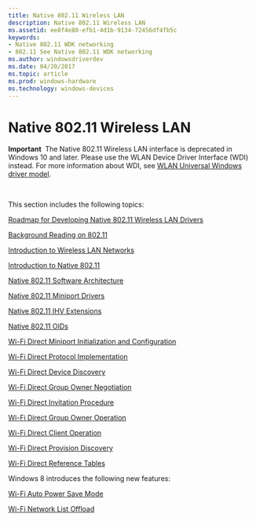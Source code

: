 ```yaml
---
title: Native 802.11 Wireless LAN
description: Native 802.11 Wireless LAN
ms.assetid: ee8f4e80-efb1-4d1b-9134-72456df4fb5c
keywords:
- Native 802.11 WDK networking
- 802.11 See Native 802.11 WDK networking
ms.author: windowsdriverdev
ms.date: 04/20/2017
ms.topic: article
ms.prod: windows-hardware
ms.technology: windows-devices
---
```


# Native 802.11 Wireless LAN


**Important**  The Native 802.11 Wireless LAN interface is deprecated in Windows 10 and later. Please use the WLAN Device Driver Interface (WDI) instead. For more information about WDI, see [WLAN Universal Windows driver model](wifi-universal-driver-model.md).

 

This section includes the following topics:

[Roadmap for Developing Native 802.11 Wireless LAN Drivers](roadmap-for-developing-native-802-11-wireless-lan-drivers.md)

[Background Reading on 802.11](background-reading-on-802-11.md)

[Introduction to Wireless LAN Networks](introduction-to-wireless-lan-networks.md)

[Introduction to Native 802.11](introduction-to-native-802-11.md)

[Native 802.11 Software Architecture](native-802-11-software-architecture.md)

[Native 802.11 Miniport Drivers](native-802-11-miniport-drivers2.md)

[Native 802.11 IHV Extensions](native-802-11-ihv-extensions.md)

[Native 802.11 OIDs](native-802-11-oids.md)

[Wi-Fi Direct Miniport Initialization and Configuration](wi-fi-direct-miniport-initialization-and-configuration.md)

[Wi-Fi Direct Protocol Implementation](wi-fi-direct-protocol-implementation.md)

[Wi-Fi Direct Device Discovery](wi-fi-direct-device-discovery.md)

[Wi-Fi Direct Group Owner Negotiation](wi-fi-direct-group-owner-negotiation.md)

[Wi-Fi Direct Invitation Procedure](wi-fi-direct-invitation-procedure.md)

[Wi-Fi Direct Group Owner Operation](wi-fi-direct-group-owner-operation.md)

[Wi-Fi Direct Client Operation](wi-fi-direct-client-operation.md)

[Wi-Fi Direct Provision Discovery](wi-fi-direct-provision-discovery.md)

[Wi-Fi Direct Reference Tables](wi-fi-direct-reference-tables.md)

Windows 8 introduces the following new features:

[Wi-Fi Auto Power Save Mode](wi-fi-auto-power-save-mode.md)

[Wi-Fi Network List Offload](wi-fi-network-list-offload.md)

 

 





